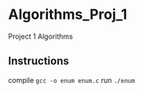 # Algorithms_Proj_1
Project 1 Algorithms


## Instructions
compile `gcc -o enum enum.c`
run `./enum`

